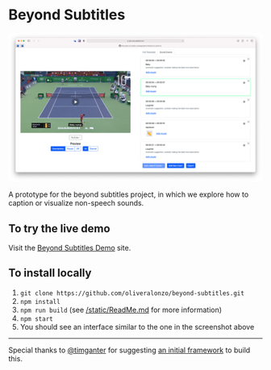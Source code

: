 # Beyond Subtitles

![A screenshot of the prototype showing tennis players in the video player and the following events in the sound events tab: Baby, Baby Crying, Laugther, Applause (with a visual) and Laughter](https://github.com/oliveralonzo/beyond-subtitles/blob/main/Screenshot.png?raw=true)

A prototype for the beyond subtitles project, in which we explore how to caption or visualize non-speech sounds.

## To try the live demo

Visit the [Beyond Subtitles Demo](https://oliveralonzo.github.io/beyond-subtitles/) site.

## To install locally

1. `git clone https://github.com/oliveralonzo/beyond-subtitles.git`
1. `npm install`
1. `npm run build` (see [/static/ReadMe.md](/static/ReadMe.md) for more information)
1. `npm start`
1. You should see an interface similar to the one in the screenshot above

-------

Special thanks to [@timganter](https://github.com/timganter) for suggesting [an initial framework](https://github.com/timganter/react-typescript-mobx-parcel-starter) to build this.
